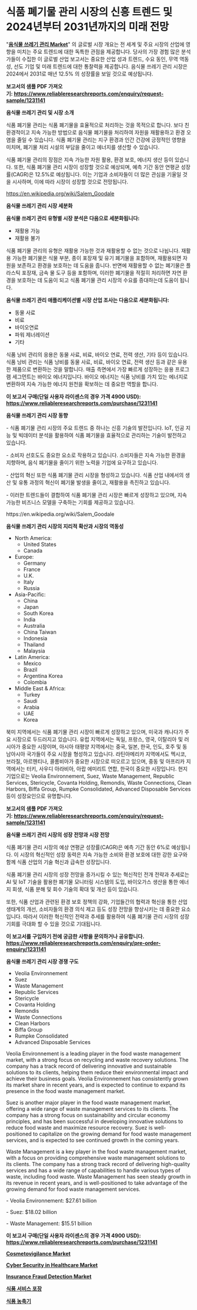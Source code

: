 <p><h1>식품 폐기물 관리 시장의 신흥 트렌드 및 2024년부터 2031년까지의 미래 전망</h1></p><p>"<strong><a href="https://www.reliableresearchreports.com/food-waste-management-r1231141">음식물 쓰레기 관리 Market</a></strong>" 의 글로벌 시장 개요는 전 세계 및 주요 시장의 산업에 영향을 미치는 주요 트렌드에 대한 독특한 관점을 제공합니다. 당사의 가장 경험 많은 분석가들이 수집한 이 글로벌 산업 보고서는 중요한 산업 성과 트렌드, 수요 동인, 무역 역동성, 선도 기업 및 미래 트렌드에 대한 통찰력을 제공합니다. 음식물 쓰레기 관리 시장은 2024에서 2031로 매년 12.5% 의 성장률을 보일 것으로 예상됩니다.</p>
<p><strong>보고서의 샘플 PDF 가져오기:&nbsp;<a href="https://www.reliableresearchreports.com/enquiry/request-sample/1231141">https://www.reliableresearchreports.com/enquiry/request-sample/1231141</a></strong></p>
<p><strong>음식물 쓰레기 관리 및 시장 소개</strong></p>
<p><p>식품 폐기물 관리는 식품 폐기물을 효율적으로 처리하는 것을 목적으로 합니다. 보다 친환경적이고 지속 가능한 방법으로 음식물 폐기물을 처리하여 자원을 재활용하고 환경 오염을 줄일 수 있습니다. 식품 폐기물 관리는 지구 환경과 인간 건강에 긍정적인 영향을 미치며, 폐기물 처리 시설의 부담을 줄이고 에너지를 생산할 수 있습니다.</p><p>식품 폐기물 관리의 장점은 지속 가능한 자원 활용, 환경 보호, 에너지 생산 등이 있습니다. 또한, 식품 폐기물 관리 시장이 성장할 것으로 예상되며, 예측 기간 동안 연평균 성장률(CAGR)은 12.5%로 예상됩니다. 이는 기업과 소비자들이 더 많은 관심을 기울일 것을 시사하며, 이에 따라 시장이 성장할 것으로 전망됩니다.</p></p>
<p><a href="https://en.wikipedia.org/wiki/Salem_Goodale">https://en.wikipedia.org/wiki/Salem_Goodale</a></p>
<p><strong>음식물 쓰레기 관리 시장 세분화</strong></p>
<p><strong>음식물 쓰레기 관리 유형별 시장 분석은 다음으로 세분화됩니다:</strong></p>
<p><ul><li>재활용 가능</li><li>재활용 불가</li></ul></p>
<p><p>식품 폐기물 관리의 유형은 재활용 가능한 것과 재활용할 수 없는 것으로 나뉩니다. 재활용 가능한 폐기물은 식물 부분, 종이 포장재 및 유기 폐기물을 포함하며, 재활용되면 자원을 보존하고 환경을 보호하는 데 도움을 줍니다. 반면에 재활용할 수 없는 폐기물은 플라스틱 포장재, 금속 물 도구 등을 포함하며, 이러한 폐기물을 적절히 처리하면 자연 환경을 보호하는 데 도움이 되고 식품 폐기물 관리 시장의 수요를 증대하는데 도움이 됩니다.</p></p>
<p><strong>음식물 쓰레기 관리 애플리케이션별 시장 산업 조사는 다음으로 세분화됩니다:</strong></p>
<p><ul><li>동물 사료</li><li>비료</li><li>바이오연료</li><li>파워 제너레이션</li><li>기타</li></ul></p>
<p><p>식품 낭비 관리의 응용은 동물 사료, 비료, 바이오 연료, 전력 생산, 기타 등이 있습니다. 식품 낭비 관리는 식품 낭비를 동물 사료, 비료, 바이오 연료, 전력 생산 등과 같은 유용한 제품으로 변환하는 것을 말합니다. 매출 측면에서 가장 빠르게 성장하는 응용 프로그램 세그먼트는 바이오 에너지입니다. 바이오 에너지는 식품 낭비를 가치 있는 에너지로 변환하여 지속 가능한 에너지 원천을 확보하는 데 중요한 역할을 합니다.</p></p>
<p><strong>이 보고서 구매(단일 사용자 라이센스의 경우 가격 4900 USD): <a href="https://www.reliableresearchreports.com/purchase/1231141">https://www.reliableresearchreports.com/purchase/1231141</a></strong></p>
<p><strong>음식물 쓰레기 관리 시장 동향</strong></p>
<p><p>- 식품 폐기물 관리 시장의 주요 트렌드 중 하나는 신흥 기술의 발전입니다. IoT, 인공 지능 및 빅데이터 분석을 활용하여 식품 폐기물을 효율적으로 관리하는 기술이 발전하고 있습니다.</p><p>- 소비자 선호도도 중요한 요소로 작용하고 있습니다. 소비자들은 지속 가능한 환경을 지향하며, 음식 폐기물을 줄이기 위한 노력을 기업에 요구하고 있습니다.</p><p>- 산업의 혁신 또한 식품 폐기물 관리 시장을 형성하고 있습니다. 식품 산업 내에서의 생산 및 유통 과정의 혁신이 폐기물 발생을 줄이고, 재활용을 촉진하고 있습니다.</p><p>- 이러한 트렌드들이 결합하여 식품 폐기물 관리 시장은 빠르게 성장하고 있으며, 지속 가능한 비즈니스 모델을 구축하는 기회를 제공하고 있습니다.</p></p>
<p>https://en.wikipedia.org/wiki/Salem_Goodale</p>
<p><strong>음식물 쓰레기 관리 시장의 지리적 확산과 시장의 역동성</strong></p>
<p><ul>
    <li>
        North America:
        <ul>
            <li>United States</li>
            <li>Canada</li>
        </ul>
    </li>
    <li>
        Europe:
        <ul>
            <li>Germany</li>
            <li>France</li>
            <li>U.K.</li>
            <li>Italy</li>
            <li>Russia</li>
        </ul>
    </li>
    <li>
        Asia-Pacific:
        <ul>
            <li>China</li>
            <li>Japan</li>
            <li>South Korea</li>
            <li>India</li>
            <li>Australia</li>
            <li>China Taiwan</li>
            <li>Indonesia</li>
            <li>Thailand</li>
            <li>Malaysia</li>
        </ul>
    </li>
    <li>
        Latin America:
        <ul>
            <li>Mexico</li>
            <li>Brazil</li>
            <li>Argentina Korea</li>
            <li>Colombia</li>
        </ul>
    </li>
    <li>
        Middle East & Africa:
        <ul>
            <li>Turkey</li>
            <li>Saudi</li>
            <li>Arabia</li>
            <li>UAE</li>
            <li>Korea</li>
        </ul>
    </li>
    </ul></p>
<p><p>북미 지역에서는 식품 폐기물 관리 시장이 빠르게 성장하고 있으며, 미국과 캐나다가 주요 시장으로 두드러지고 있습니다. 유럽 지역에서는 독일, 프랑스, 영국, 이탈리아 및 러시아가 중요한 시장이며, 아시아 태평양 지역에서는 중국, 일본, 한국, 인도, 호주 및 동남아시아 국가들이 주요 시장을 형성하고 있습니다. 라틴아메리카 지역에서도 멕시코, 브라질, 아르헨티나, 콜롬비아가 중요한 시장으로 떠오르고 있으며, 중동 및 아프리카 지역에서는 터키, 사우디 아라비아, 아랍 에미리트 연합, 한국이 중요한 시장입니다. 현지 기업으로는 Veolia Environnement, Suez, Waste Management, Republic Services, Stericycle, Covanta Holding, Remondis, Waste Connections, Clean Harbors, Biffa Group, Rumpke Consolidated, Advanced Disposable Services 등이 성장요인으로 유명합니다.</p></p>
<p><strong>보고서의 샘플 PDF 가져오기:&nbsp;<a href="https://www.reliableresearchreports.com/enquiry/request-sample/1231141">https://www.reliableresearchreports.com/enquiry/request-sample/1231141</a></strong></p>
<p><strong>음식물 쓰레기 관리 시장의 성장 전망과 시장 전망</strong></p>
<p><p>식품 폐기물 관리 시장의 예상 연평균 성장률(CAGR)은 예측 기간 동안 6%로 예상됩니다. 이 시장의 혁신적인 성장 동력은 지속 가능한 소비와 환경 보호에 대한 강한 요구와 함께 식품 산업의 기술 혁신과 급속한 성장입니다. </p><p>식품 폐기물 관리 시장의 성장 전망을 증가시킬 수 있는 혁신적인 전개 전략과 추세로는 AI 및 IoT 기술을 활용한 폐기물 모니터링 시스템의 도입, 바이오가스 생산을 통한 에너지 회생, 식품 분해 및 회수 기술의 확대 및 개선 등이 있습니다. </p><p>또한, 식품 산업과 관련된 환경 보호 정책의 강화, 기업들간의 협력과 혁신을 통한 산업 생태계의 개선, 소비자들의 환경 의식 제고 등도 성장 전망을 향상시키는 데 중요한 요소입니다. 따라서 이러한 혁신적인 전략과 추세를 활용하여 식품 폐기물 관리 시장의 성장 기회를 극대화 할 수 있을 것으로 기대됩니다.</p></p>
<p><strong>이 보고서를 구입하기 전에 궁금한 사항을 문의하거나 공유합니다. <a href="https://www.reliableresearchreports.com/enquiry/pre-order-enquiry/1231141">https://www.reliableresearchreports.com/enquiry/pre-order-enquiry/1231141</a></strong></p>
<p><strong>음식물 쓰레기 관리 시장 경쟁 구도</strong></p>
<p><ul><li>Veolia Environnement</li><li>Suez</li><li>Waste Management</li><li>Republic Services</li><li>Stericycle</li><li>Covanta Holding</li><li>Remondis</li><li>Waste Connections</li><li>Clean Harbors</li><li>Biffa Group</li><li>Rumpke Consolidated</li><li>Advanced Disposable Services</li></ul></p>
<p><p>Veolia Environnement is a leading player in the food waste management market, with a strong focus on recycling and waste recovery solutions. The company has a track record of delivering innovative and sustainable solutions to its clients, helping them reduce their environmental impact and achieve their business goals. Veolia Environnement has consistently grown its market share in recent years, and is expected to continue to expand its presence in the food waste management market.</p><p>Suez is another major player in the food waste management market, offering a wide range of waste management services to its clients. The company has a strong focus on sustainability and circular economy principles, and has been successful in developing innovative solutions to reduce food waste and maximize resource recovery. Suez is well-positioned to capitalize on the growing demand for food waste management services, and is expected to see continued growth in the coming years.</p><p>Waste Management is a key player in the food waste management market, with a focus on providing comprehensive waste management solutions to its clients. The company has a strong track record of delivering high-quality services and has a wide range of capabilities to handle various types of waste, including food waste. Waste Management has seen steady growth in its revenue in recent years, and is well-positioned to take advantage of the growing demand for food waste management services.</p><p>- Veolia Environnement: $27.61 billion</p><p>- Suez: $18.02 billion</p><p>- Waste Management: $15.51 billion</p></p>
<p><strong>이 보고서 구매(단일 사용자 라이센스의 경우 가격 4900 USD): <a href="https://www.reliableresearchreports.com/purchase/1231141">https://www.reliableresearchreports.com/purchase/1231141</a></strong></p>
<p><strong><p><a href="https://github.com/sifatuddin25/Market-Research-Report-List-2/blob/main/cosmetovigilance-market.md">Cosmetovigilance Market</a></p><p><a href="https://github.com/alexxisgm/Market-Research-Report-List-2/blob/main/cyber-security-in-healthcare-market.md">Cyber Security in Healthcare Market</a></p><p><a href="https://github.com/wrwgzwbr35/Market-Research-Report-List-2/blob/main/insurance-fraud-detection-market.md">Insurance Fraud Detection Market</a></p><p><a href="https://github.com/shampaakter36/Market-Research-Report-List-2/blob/main/122235378620.md">식품 서비스 포장</a></p><p><a href="https://github.com/LuckeyCorbin/Market-Research-Report-List-2/blob/main/247033578621.md">식품 농축기</a></p></strong></p>
<p></p>